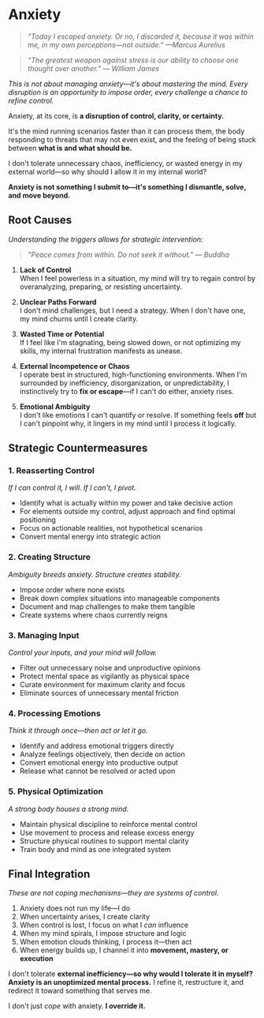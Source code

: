 # Anxiety

> *"Today I escaped anxiety. Or no, I discarded it, because it was within me, in my own perceptions—not outside." —Marcus Aurelius*

> *"The greatest weapon against stress is our ability to choose one thought over another." — William James*

*This is not about managing anxiety—it's about mastering the mind. Every disruption is an opportunity to impose order, every challenge a chance to refine control.*

Anxiety, at its core, is **a disruption of control, clarity, or certainty.**

It's the mind running scenarios faster than it can process them, the body responding to threats that may not even exist, and the feeling of being stuck between **what is and what should be.**

I don't tolerate unnecessary chaos, inefficiency, or wasted energy in my external world—so why should I allow it in my internal world?

**Anxiety is not something I submit to—it's something I dismantle, solve, and move beyond.**

## Root Causes

*Understanding the triggers allows for strategic intervention:*

> *"Peace comes from within. Do not seek it without." — Buddha*

1. **Lack of Control**  
   When I feel powerless in a situation, my mind will try to regain control by overanalyzing, preparing, or resisting uncertainty.

2. **Unclear Paths Forward**  
   I don't mind challenges, but I need a strategy. When I don't have one, my mind churns until I create clarity.

3. **Wasted Time or Potential**  
   If I feel like I'm stagnating, being slowed down, or not optimizing my skills, my internal frustration manifests as unease.

4. **External Incompetence or Chaos**  
   I operate best in structured, high-functioning environments. When I'm surrounded by inefficiency, disorganization, or unpredictability, I instinctively try to **fix or escape**—if I can't do either, anxiety rises.

5. **Emotional Ambiguity**  
   I don't like emotions I can't quantify or resolve. If something feels **off** but I can't pinpoint why, it lingers in my mind until I process it logically.

## Strategic Countermeasures

### 1. Reasserting Control

*If I can control it, I will. If I can't, I pivot.*

- Identify what is actually within my power and take decisive action
- For elements outside my control, adjust approach and find optimal positioning
- Focus on actionable realities, not hypothetical scenarios
- Convert mental energy into strategic action

### 2. Creating Structure

*Ambiguity breeds anxiety. Structure creates stability.*

- Impose order where none exists
- Break down complex situations into manageable components
- Document and map challenges to make them tangible
- Create systems where chaos currently reigns

### 3. Managing Input

*Control your inputs, and your mind will follow.*

- Filter out unnecessary noise and unproductive opinions
- Protect mental space as vigilantly as physical space
- Curate environment for maximum clarity and focus
- Eliminate sources of unnecessary mental friction

### 4. Processing Emotions

*Think it through once—then act or let it go.*

- Identify and address emotional triggers directly
- Analyze feelings objectively, then decide on action
- Convert emotional energy into productive output
- Release what cannot be resolved or acted upon

### 5. Physical Optimization

*A strong body houses a strong mind.*

- Maintain physical discipline to reinforce mental control
- Use movement to process and release excess energy
- Structure physical routines to support mental clarity
- Train body and mind as one integrated system

## Final Integration

*These are not coping mechanisms—they are systems of control.*

1. Anxiety does not run my life—I do
2. When uncertainty arises, I create clarity
3. When control is lost, I focus on what I *can* influence
4. When my mind spirals, I impose structure and logic
5. When emotion clouds thinking, I process it—then act
6. When energy builds up, I channel it into **movement, mastery, or execution**

I don't tolerate **external inefficiency—so why would I tolerate it in myself?** **Anxiety is an unoptimized mental process.** I refine it, restructure it, and redirect it toward something that serves me.

I don't just *cope* with anxiety. **I override it.**